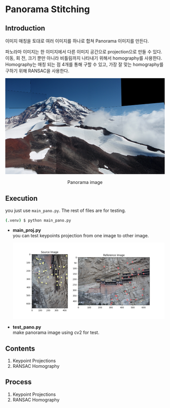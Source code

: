 # Panorama Stitching
## Introduction
이미지 매칭을 토대로 여러 이미지를 하나로 합쳐 Panorama 이미지를 만든다.

파노라마 이미지는 한 이미지에서 다른 이미지 공간으로 projection으로 만들 수 있다. 이동, 회 전, 크기 뿐만 아니라 비틀림까지 나타내기 위해서 homography를 사용한다. Homography는 매칭 되는 점 4개를 통해 구할 수 있고, 가장 잘 맞는 homography를 구하기 위해 RANSAC을 사용한다.


<p align="center">
    <img src="./result_images/Rainier_pano.png?raw=true"/>
</p>
<p align="center">Panorama image</p>

## Execution

you just use `main_pano.py`. The rest of files are for testing.

```sh
(.venv) $ python main_pano.py
```

- **main_proj.py**  
    you can test keypoints projection from one image to other image.
    <p align="center">
        <img src="./result_images/keypoint_projection.png?raw=true"/>
    </p>
- **test_pano.py**  
    make panorama image using cv2 for test.

## Contents
1. Keypoint Projections
2. RANSAC Homography

## Process

1. Keypoint Projections
2. RANSAC Homography
